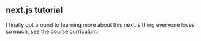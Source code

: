 ## next.js tutorial

I finally got around to learning more about this next.js thing everyone loves so much, see the [course curriculum](https://nextjs.org/learn).
